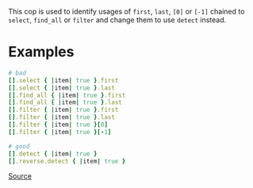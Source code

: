 
This cop is used to identify usages of `first`, `last`, `[0]` or `[-1]`
chained to `select`, `find_all` or `filter` and change them to use
`detect` instead.

# Examples

```ruby
# bad
[].select { |item| true }.first
[].select { |item| true }.last
[].find_all { |item| true }.first
[].find_all { |item| true }.last
[].filter { |item| true }.first
[].filter { |item| true }.last
[].filter { |item| true }[0]
[].filter { |item| true }[-1]

# good
[].detect { |item| true }
[].reverse.detect { |item| true }
```

[Source](http://www.rubydoc.info/gems/rubocop/RuboCop/Cop/Performance/Detect)